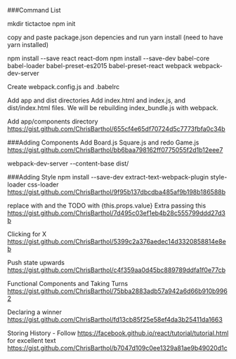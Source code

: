 ###Command List

mkdir tictactoe
npm init

copy and paste package.json depencies and run yarn install (need to have yarn installed)

npm install --save react react-dom
npm install --save-dev babel-core babel-loader babel-preset-es2015 babel-preset-react webpack webpack-dev-server


Create webpack.config.js and .babelrc

Add app and dist directories
Add index.html and index.js, and dist/index.html files.  We will be rebuilding index_bundle.js with webpack.

Add app/components directory
https://gist.github.com/ChrisBarthol/655cf4e65df70724d5c7773fbfa0c34b


###Adding Components
Add Board.js Square.js and redo Game.js
https://gist.github.com/ChrisBarthol/bb6baa798162ff0775055f2d1b12eee7

webpack-dev-server --content-base dist/

###Adding Style
npm install --save-dev extract-text-webpack-plugin style-loader css-loader
https://gist.github.com/ChrisBarthol/9f95b137dbcdba485af9b198b186588b


replace <Square /> with <Square value={i} />
and the TODO with {this.props.value}
Extra passing this
https://gist.github.com/ChrisBarthol/7d495c03ef1eb4b28c555799ddd27d3b

Clicking for X
https://gist.github.com/ChrisBarthol/5399c2a376aedec14d3320858814e8eb

Push state upwards
https://gist.github.com/ChrisBarthol/c4f359aa0d45bc889789ddfa1f0e77cb

Functional Components and Taking Turns
https://gist.github.com/ChrisBarthol/75bba2883adb57a942a6d66b910b9962

Declaring a winner
https://gist.github.com/ChrisBarthol/fd13cb85f25e58ef4da3b25411da1663

Storing History - Follow https://facebook.github.io/react/tutorial/tutorial.html for excellent text
https://gist.github.com/ChrisBarthol/b7047d109c0ee1329a81ae9b49020d1c
